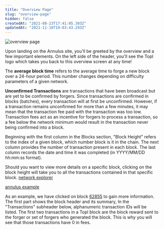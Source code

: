 ```yaml
---
title: "Overview Page"
slug: "overview-page"
hidden: false
createdAt: "2021-08-23T17:41:05.303Z"
updatedAt: "2021-11-10T19:03:43.293Z"
---
```

![overview page](https://files.readme.io/9ff1fab-Screen_Shot_2021-08-23_at_1.41.54_PM.png)

Upon landing on the Annulus site, you'll be greeted by the overview and a few important elements. On the left side of the header, you'll see the Topl logo which takes you back to this overview screen at any time! 

The **average block time** refers to the average time to forge a new block over a 24-hour period. This number changes depending on difficulty parameters of a given network.

**Unconfirmed Transactions** are transactions that have been broadcast but are yet to be confirmed by forgers. Since transactions are confirmed in blocks (batches), every transaction will at first be unconfirmed. However, if a transaction remains unconfirmed for more than a few minutes, it may mean that the transaction fee paid with the transaction was too low. Transaction fees act as an incentive for forgers to process a transaction, so a fee below the network minimum would result in the transaction never being confirmed into a block. 

Beginning with the first column in the Blocks section, "Block Height" refers to the index of a given block, which number block is it in the chain. The next column provides the number of transaction present in each block. The last column records the date and time it was completed (in YYYY/MM/DD hh:mm:ss format).

Should you want to view more details on a specific block, clicking on the block height will take you to all the transactions contained in that specific block.
[network explorer](https://files.readme.io/d1a983b-Screen_Shot_2021-08-23_at_1.42.48_PM.png)

[annulus example](https://files.readme.io/e0459c0-Screen_Shot_2021-08-23_at_2.28.00_PM.png)

As an example, we have clicked on block [62855](https://toplnet.annulus.topl.services/#/block/234AsNJz29kQzRpemokJi6ANDHbCxcS4Nv6iDC16B9TTt) to gain more information. The first part shows the block header and its summary, In the "Transactions" subheader below, alphanumeric transaction IDs will be listed. The first two transactions in a Topl block are the block reward sent to the forger or set of forgers who generated the block.  This is why you will see that those transactions have 0 in fees.